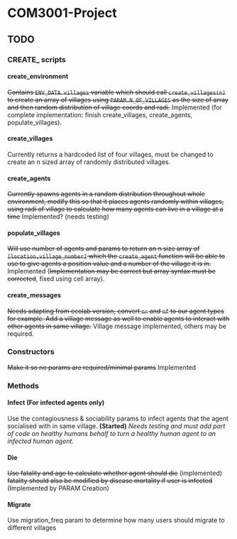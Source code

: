 # COM3001-Project
## TODO
### CREATE_ scripts
#### create_environment
~~Contains `ENV_DATA.villages` variable which should call `create_villages(n)` to create an array of villages using `PARAM.N_OF_VILLAGES` as the size of array and then random distribution of village coords and radi.~~ Implemented (for complete implementation: finish create_villages, create_agents, populate_villages).
#### create_villages
Currently returns a hardcoded list of four villages, must be changed to create an n sized array of randomly distributed villages.
#### create_agents
~~Currently spawns agents in a random distribution throughout whole environment, modify this so that it places agents randomly within villages, using radi of village to calculate how many agents can live in a village at a time~~ Implemented? (needs testing)
#### populate_villages
~~Will use number of agents and params to return an n size array of `[location,village_number]` which the `create_agent` function will be able to use to give agents a position value and a number of the village it is in.~~ Implemented (~~Implementation may be correct but array syntax must be corrected~~, fixed using cell array).
#### create_messages
~~Needs adapting from ecolab version, convert `nr` and `nf` to our agent types for example. Add a village message as well to enable agents to interact with other agents in same village.~~ Village message implemented, others may be required.
### Constructors
~~Make it so no params are required/minimal params~~ Implemented
### Methods
#### Infect (For infected agents only)
Use the contagiousness & sociability params to infect agents that the agent socialised with in same village. **(Started)** *Needs testing and must add part of code on healthy humans behalf to turn a healthy human agent to an infected human agent.*
#### Die
~~Use fatality and age to calculate whether agent should die~~ (implemented) ~~fatality should also be modified by disease mortality if user is infected~~ (Implemented by PARAM Creation)
#### Migrate
Use migration_freq param to determine how many users should migrate to different villages
